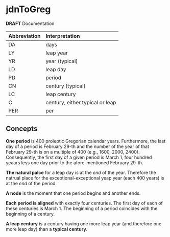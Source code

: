 jdnToGreg
=========

**DRAFT** Documentation

|Abbreviation |Interpretation|
|:------------|:-------------|
| DA   | days |
| LY   | leap year |
| YR   | year (typical) |
| LD   | leap day |
|  PD  | period |
|  CN  | century (typical) |
|  LC  | leap century |
|  C   | century, either typical or leap |
|  PER | per |

Concepts
--------

**One period** is 400 proleptic Gregorian calendar years.
Furthermore, the last day of a period is February 29-th and
the number of the year of that February 29-th is on a multiple
of 400 (e.g., 1600, 2000, 2400). Consequently, the first day
of a given period is March 1, four hundred yeaars less one day
prior to the afore-mentioned February 29-th.

**The natural palce** for a leap day is at the *end* of the year.
Therefore the natrual place for the exceptional-exceptional
yeap year (each 400 years) is at the *end* of the period.

**A node** is the moment that one period begins and another
ends.

**Each period is aligned** with exactly four centuries.
The first day of each of these centuries is March 1.
The beginning of a period coincides with the beginning of
a century.

**A leap century** is a century having one more leap year
(and therefore one more leap day) than a **typical century**.

